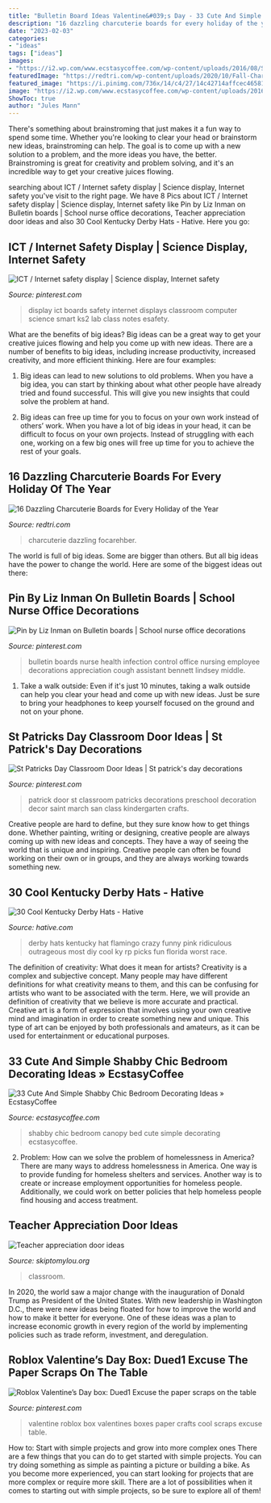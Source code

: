 ```yaml
---
title: "Bulletin Board Ideas Valentine&#039;s Day - 33 Cute And Simple Shabby Chic Bedroom Decorating Ideas » Ecstasycoffee"
description: "16 dazzling charcuterie boards for every holiday of the year"
date: "2023-02-03"
categories:
- "ideas"
tags: ["ideas"]
images:
- "https://i2.wp.com/www.ecstasycoffee.com/wp-content/uploads/2016/08/Shabby-Chic-Kids-Bedroom-With-A-Canopy-Bed.jpg"
featuredImage: "https://redtri.com/wp-content/uploads/2020/10/Fall-Charcuterie-Board-8-Insta.jpg?w=605"
featured_image: "https://i.pinimg.com/736x/14/c4/27/14c42714affcec46581ba63849d79005.jpg"
image: "https://i2.wp.com/www.ecstasycoffee.com/wp-content/uploads/2016/08/Shabby-Chic-Kids-Bedroom-With-A-Canopy-Bed.jpg"
ShowToc: true
author: "Jules Mann"
---
```



There's something about brainstroming that just makes it a fun way to spend some time. Whether you're looking to clear your head or brainstorm new ideas, brainstroming can help. The goal is to come up with a new solution to a problem, and the more ideas you have, the better. Brainstroming is great for creativity and problem solving, and it's an incredible way to get your creative juices flowing.

	

		
searching about ICT / Internet safety display | Science display, Internet safety you've visit to the right page. We have 8 Pics about ICT / Internet safety display | Science display, Internet safety like Pin by Liz Inman on Bulletin boards | School nurse office decorations, Teacher appreciation door ideas and also 30 Cool Kentucky Derby Hats - Hative. Here you go:
		
    
## ICT / Internet Safety Display | Science Display, Internet Safety

<img loading=lazy src="https://i.pinimg.com/736x/b2/4a/7a/b24a7a7f464e731ba25cbe97a753c8b7.jpg" onerror="this.onerror=null;this.src='https://tse1.mm.bing.net/th?id=OIP.Y67XOl-f_Jtu7wL0dLVlHgHaJ3&amp;pid=15.1';" alt="ICT / Internet safety display | Science display, Internet safety">

_Source: pinterest.com_

>display ict boards safety internet displays classroom computer science smart ks2 lab class notes esafety. 

	

What are the benefits of big ideas?
Big ideas can be a great way to get your creative juices flowing and help you come up with new ideas. There are a number of benefits to big ideas, including increase productivity, increased creativity, and more efficient thinking. Here are four examples:
1. Big ideas can lead to new solutions to old problems. When you have a big idea, you can start by thinking about what other people have already tried and found successful. This will give you new insights that could solve the problem at hand.

2. Big ideas can free up time for you to focus on your own work instead of others’ work. When you have a lot of big ideas in your head, it can be difficult to focus on your own projects. Instead of struggling with each one, working on a few big ones will free up time for you to achieve the rest of your goals.

    
## 16 Dazzling Charcuterie Boards For Every Holiday Of The Year

<img loading=lazy src="https://redtri.com/wp-content/uploads/2020/10/Fall-Charcuterie-Board-8-Insta.jpg?w=605" onerror="this.onerror=null;this.src='https://tse1.mm.bing.net/th?id=OIP.YG_0iQ1sm32G6K4GlBmNIAHaLG&amp;pid=15.1';" alt="16 Dazzling Charcuterie Boards for Every Holiday of the Year">

_Source: redtri.com_

>charcuterie dazzling focarehber. 

	

The world is full of big ideas. Some are bigger than others. But all big ideas have the power to change the world. Here are some of the biggest ideas out there:

    
## Pin By Liz Inman On Bulletin Boards | School Nurse Office Decorations

<img loading=lazy src="https://i.pinimg.com/736x/fc/cc/8c/fccc8c4a47f625c76a204d644984ae63.jpg" onerror="this.onerror=null;this.src='https://tse3.mm.bing.net/th?id=OIP.xMyISpDgX6bDq4XOri8s5AHaJ3&amp;pid=15.1';" alt="Pin by Liz Inman on Bulletin boards | School nurse office decorations">

_Source: pinterest.com_

>bulletin boards nurse health infection control office nursing employee decorations appreciation cough assistant bennett lindsey middle. 

	

1. Take a walk outside: Even if it's just 10 minutes, taking a walk outside can help you clear your head and come up with new ideas. Just be sure to bring your headphones to keep yourself focused on the ground and not on your phone.

    
## St Patricks Day Classroom Door Ideas | St Patrick&#039;s Day Decorations

<img loading=lazy src="https://i.pinimg.com/736x/14/c4/27/14c42714affcec46581ba63849d79005.jpg" onerror="this.onerror=null;this.src='https://tse2.mm.bing.net/th?id=OIP.NrO8y5kUI8ULlD-YuCSI4wHaJ3&amp;pid=15.1';" alt="St Patricks Day Classroom Door Ideas | St patrick&#039;s day decorations">

_Source: pinterest.com_

>patrick door st classroom patricks decorations preschool decoration decor saint march san class kindergarten crafts. 

	

Creative people are hard to define, but they sure know how to get things done. Whether painting, writing or designing, creative people are always coming up with new ideas and concepts. They have a way of seeing the world that is unique and inspiring. Creative people can often be found working on their own or in groups, and they are always working towards something new.

    
## 30 Cool Kentucky Derby Hats - Hative

<img loading=lazy src="https://hative.com/wp-content/uploads/2014/06/kentucky-derby-hats/7-kentucky-derby-hats.jpg" onerror="this.onerror=null;this.src='https://tse4.mm.bing.net/th?id=OIP.IANVJXUthWjuD_UNc3vWfgHaLN&amp;pid=15.1';" alt="30 Cool Kentucky Derby Hats - Hative">

_Source: hative.com_

>derby hats kentucky hat flamingo crazy funny pink ridiculous outrageous most diy cool ky rp picks fun florida worst race. 

	

The definition of creativity: What does it mean for artists?
Creativity is a complex and subjective concept. Many people may have different definitions for what creativity means to them, and this can be confusing for artists who want to be associated with the term. Here, we will provide an definition of creativity that we believe is more accurate and practical. Creative art is a form of expression that involves using your own creative mind and imagination in order to create something new and unique. This type of art can be enjoyed by both professionals and amateurs, as it can be used for entertainment or educational purposes.

    
## 33 Cute And Simple Shabby Chic Bedroom Decorating Ideas » EcstasyCoffee

<img loading=lazy src="https://i2.wp.com/www.ecstasycoffee.com/wp-content/uploads/2016/08/Shabby-Chic-Kids-Bedroom-With-A-Canopy-Bed.jpg" onerror="this.onerror=null;this.src='https://tse2.mm.bing.net/th?id=OIP.oVXacVJx3FoYQ5XCMhbWGAHaJ4&amp;pid=15.1';" alt="33 Cute And Simple Shabby Chic Bedroom Decorating Ideas » EcstasyCoffee">

_Source: ecstasycoffee.com_

>shabby chic bedroom canopy bed cute simple decorating ecstasycoffee. 

	

2. Problem:
How can we solve the problem of homelessness in America?
There are many ways to address homelessness in America. One way is to provide funding for homeless shelters and services. Another way is to create or increase employment opportunities for homeless people. Additionally, we could work on better policies that help homeless people find housing and access treatment.

    
## Teacher Appreciation Door Ideas

<img loading=lazy src="https://www.skiptomylou.org/wp-content/uploads/2013/04/Bloom-teacher-door-idea.jpg" onerror="this.onerror=null;this.src='https://tse2.mm.bing.net/th?id=OIP.nmyO-llPRjCAIhgLZWC0hwHaLH&amp;pid=15.1';" alt="Teacher appreciation door ideas">

_Source: skiptomylou.org_

>classroom. 

	

In 2020, the world saw a major change with the inauguration of Donald Trump as President of the United States. With new leadership in Washington D.C., there were new ideas being floated for how to improve the world and how to make it better for everyone. One of these ideas was a plan to increase economic growth in every region of the world by implementing policies such as trade reform, investment, and deregulation.

    
## Roblox Valentine’s Day Box: Dued1 Excuse The Paper Scraps On The Table

<img loading=lazy src="https://i.pinimg.com/736x/60/8b/52/608b5285f8183365f246411be7b6ed23.jpg" onerror="this.onerror=null;this.src='https://tse3.mm.bing.net/th?id=OIP.VmGG84_NlPtoFmsxRHEl-gHaJ3&amp;pid=15.1';" alt="Roblox Valentine’s Day box: Dued1 Excuse the paper scraps on the table">

_Source: pinterest.com_

>valentine roblox box valentines boxes paper crafts cool scraps excuse table. 

	

How to: Start with simple projects and grow into more complex ones
There are a few things that you can do to get started with simple projects. You can try doing something as simple as painting a picture or building a bike. As you become more experienced, you can start looking for projects that are more complex or require more skill. There are a lot of possibilities when it comes to starting out with simple projects, so be sure to explore all of them!


